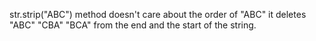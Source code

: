 str.strip("ABC") method
doesn't care about the order of "ABC" it deletes
"ABC" "CBA" "BCA" from the end and the start of the string.
